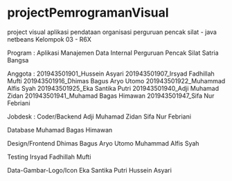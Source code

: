 # projectPemrogramanVisual
project visual aplikasi pendataan organisasi perguruan pencak silat - java netbeans
Kelompok 03 - R6X

Program :
Aplikasi Manajemen Data Internal Perguruan Pencak Silat Satria Bangsa

Anggota :
201943501901_Hussein Asyari
201943501907_Irsyad Fadhillah Mufti
201943501916_Dhimas Bagus Aryo Utomo
201943501922_Muhammad Alfis Syah
201943501925_Eka Santika Putri
201943501940_Adji Muhamad Zidan
201943501941_Muhamad Bagas Himawan
201943501947_Sifa Nur Febriani

Jobdesk : 
Coder/Backend
Adji Muhamad Zidan
Sifa Nur Febriani

Database
Muhamad Bagas Himawan

Design/Frontend
Dhimas Bagus Aryo Utomo
Muhammad Alfis Syah

Testing
Irsyad Fadhillah Mufti

Data-Gambar-Logo/Icon
Eka Santika Putri
Hussein Asyari
